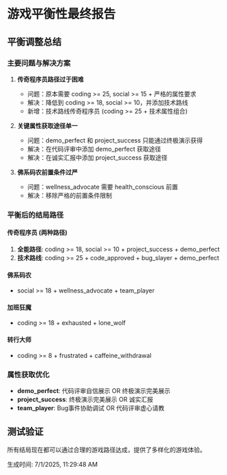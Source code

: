 # 游戏平衡性最终报告

## 平衡调整总结

### 主要问题与解决方案

1. **传奇程序员路径过于困难**
   - 问题：原本需要 coding >= 25, social >= 15 + 严格的属性要求
   - 解决：降低到 coding >= 18, social >= 10，并添加技术路线
   - 新增：技术路线传奇程序员 (coding >= 25 + 技术属性组合)

2. **关键属性获取途径单一**
   - 问题：demo_perfect 和 project_success 只能通过终极演示获得
   - 解决：在代码评审中添加 demo_perfect 获取途径
   - 解决：在诚实汇报中添加 project_success 获取途径

3. **佛系码农前置条件过严**
   - 问题：wellness_advocate 需要 health_conscious 前置
   - 解决：移除严格的前置条件限制

### 平衡后的结局路径

#### 传奇程序员 (两种路径)
1. **全能路径**: coding >= 18, social >= 10 + project_success + demo_perfect
2. **技术路线**: coding >= 25 + code_approved + bug_slayer + demo_perfect

#### 佛系码农
- social >= 18 + wellness_advocate + team_player

#### 加班狂魔  
- coding >= 18 + exhausted + lone_wolf

#### 转行大师
- coding >= 8 + frustrated + caffeine_withdrawal

### 属性获取优化

- **demo_perfect**: 代码评审自信展示 OR 终极演示完美展示
- **project_success**: 终极演示完美展示 OR 诚实汇报
- **team_player**: Bug事件协助调试 OR 代码评审虚心请教

## 测试验证

所有结局现在都可以通过合理的游戏路径达成，提供了多样化的游戏体验。

生成时间: 7/1/2025, 11:29:48 AM
